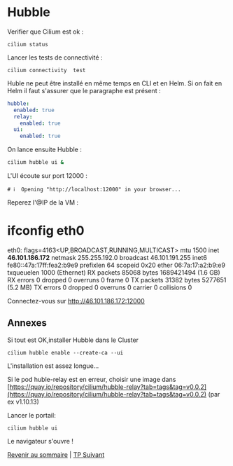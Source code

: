 # Hubble

Verifier que Cilium est ok :
```shell
cilium status
```
Lancer les tests de connectivité :
```shell
cilium connectivity  test
```

Huble ne peut être installé en même temps en CLI et en Helm.
Si on fait en Helm il faut s'assurer que le paragraphe est présent :
```yaml
hubble:
  enabled: true
  relay:
    enabled: true
  ui:
    enabled: true
```
On lance ensuite Hubble :
```bash
cilium hubble ui &
```
L'UI écoute sur port 12000 :
```
# ℹ️  Opening "http://localhost:12000" in your browser...
```
Reperez l'@IP de la VM :
# ifconfig eth0
eth0: flags=4163<UP,BROADCAST,RUNNING,MULTICAST>  mtu 1500
        inet **46.101.186.172**  netmask 255.255.192.0  broadcast 46.101.191.255
        inet6 fe80::47a:17ff:fea2:b9e9  prefixlen 64  scopeid 0x20<link>
        ether 06:7a:17:a2:b9:e9  txqueuelen 1000  (Ethernet)
        RX packets 85068  bytes 1689421494 (1.6 GB)
        RX errors 0  dropped 0  overruns 0  frame 0
        TX packets 31382  bytes 5277651 (5.2 MB)
        TX errors 0  dropped 0 overruns 0  carrier 0  collisions 0

Connectez-vous sur http://46.101.186.172:12000

## Annexes

Si tout est OK,installer Hubble dans le Cluster
```shell
cilium hubble enable --create-ca --ui
```
L'installation est assez longue...

Si le pod huble-relay est en erreur, choisir une image dans [https://quay.io/repository/cilium/hubble-relay?tab=tags&tag=v0.0.2](https://quay.io/repository/cilium/hubble-relay?tab=tags&tag=v0.0.2) (par ex v1.10.13)

Lancer le portail:

```shell
cilium hubble ui
```

Le navigateur s'ouvre !

[Revenir au sommaire](../README.md) | [TP Suivant](./TP13.md)